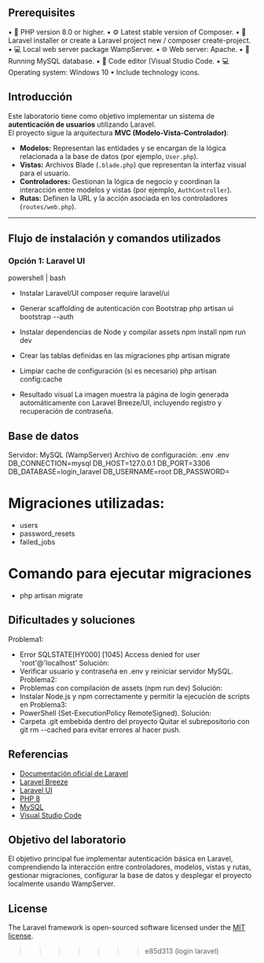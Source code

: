 ## Prerequisites
▪ 🐘 PHP version 8.0 or higher.
▪ ⚙️ Latest stable version of Composer.
▪ 🔺 Laravel installer or create a Laravel project new / composer create-project.
▪ 💻 Local web server package WampServer.
▪ 🌐 Web server: Apache.
▪ 🐬 Running MySQL database.
▪ 📝 Code editor (Visual Studio Code.
▪ 💻 Operating system: Windows 10
▪ Include technology icons.

## Introducción

Este laboratorio tiene como objetivo implementar un sistema de **autenticación de usuarios** utilizando Laravel.  
El proyecto sigue la arquitectura **MVC (Modelo-Vista-Controlador)**:

- **Modelos:** Representan las entidades y se encargan de la lógica relacionada a la base de datos (por ejemplo, `User.php`).  
- **Vistas:** Archivos Blade (`.blade.php`) que representan la interfaz visual para el usuario.  
- **Controladores:** Gestionan la lógica de negocio y coordinan la interacción entre modelos y vistas (por ejemplo, `AuthController`).  
- **Rutas:** Definen la URL y la acción asociada en los controladores (`routes/web.php`).

---

## Flujo de instalación y comandos utilizados

### **Opción 1: Laravel UI**
powershell | bash
- Instalar Laravel/UI
composer require laravel/ui

- Generar scaffolding de autenticación con Bootstrap
php artisan ui bootstrap --auth

- Instalar dependencias de Node y compilar assets
npm install
npm run dev

- Crear las tablas definidas en las migraciones
php artisan migrate

- Limpiar cache de configuración (si es necesario)
php artisan config:cache

- Resultado visual
La imagen muestra la página de login generada automáticamente con Laravel Breeze/UI, incluyendo registro y recuperación de contraseña.

## Base de datos
Servidor: MySQL (WampServer)
Archivo de configuración: .env
.env
DB_CONNECTION=mysql
DB_HOST=127.0.0.1
DB_PORT=3306
DB_DATABASE=login_laravel
DB_USERNAME=root
DB_PASSWORD=

# Migraciones utilizadas:
- users
- password_resets
- failed_jobs

# Comando para ejecutar migraciones
- php artisan migrate

## Dificultades y soluciones
Problema1:
- Error SQLSTATE[HY000] [1045] Access denied for user 'root'@'localhost'
Solución:
- Verificar usuario y contraseña en .env y reiniciar servidor MySQL.
Problema2:
- Problemas con compilación de assets (npm run dev)
Solución:
- Instalar Node.js y npm correctamente y permitir la ejecución de scripts en
Problema3:
- PowerShell (Set-ExecutionPolicy RemoteSigned).
Solución:
- Carpeta .git embebida dentro del proyecto	Quitar el subrepositorio con git rm --cached <carpeta> para evitar errores al hacer push.

## Referencias
- [Documentación oficial de Laravel](https://laravel.com/docs/10.x)
- [Laravel Breeze](https://laravel.com/docs/10.x/starter-kits#breeze-and-blade)
- [Laravel UI](https://laravel.com/docs/10.x/frontend#laravel-ui)
- [PHP 8](https://www.php.net/releases/8.0/)
- [MySQL](https://chatgpt.com/c/68edaef3-fc98-8328-9a9b-474e49751430)
- [Visual Studio Code](https://chatgpt.com/c/68edaef3-fc98-8328-9a9b-474e49751430)

## Objetivo del laboratorio
El objetivo principal fue implementar autenticación básica en Laravel, comprendiendo la interacción entre controladores, modelos, vistas y rutas, gestionar migraciones, configurar la base de datos y desplegar el proyecto localmente usando WampServer.


## License

The Laravel framework is open-sourced software licensed under the [MIT license](https://opensource.org/licenses/MIT).
>>>>>>> e85d313 (login laravel)
